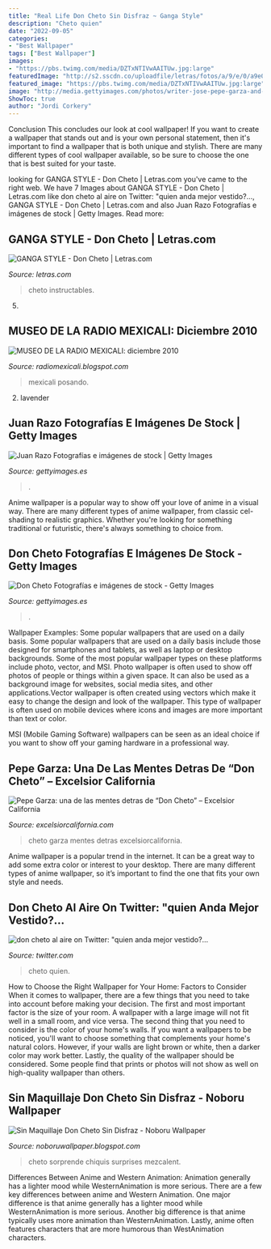 ```yaml
---
title: "Real Life Don Cheto Sin Disfraz ~ Ganga Style"
description: "Cheto quien"
date: "2022-09-05"
categories:
- "Best Wallpaper"
tags: ["Best Wallpaper"]
images:
- "https://pbs.twimg.com/media/DZTxNTIVwAAITUw.jpg:large"
featuredImage: "http://s2.sscdn.co/uploadfile/letras/fotos/a/9/e/0/a9e07d0c60611652bee881f8b93148d0.jpg"
featured_image: "https://pbs.twimg.com/media/DZTxNTIVwAAITUw.jpg:large"
image: "http://media.gettyimages.com/photos/writer-jose-pepe-garza-and-juan-razo-arrive-at-the-bmis-13th-annual-picture-id57285285?s=612x612"
ShowToc: true
author: "Jordi Corkery"
---
```



Conclusion
This concludes our look at cool wallpaper! If you want to create a wallpaper that stands out and is your own personal statement, then it's important to find a wallpaper that is both unique and stylish. There are many different types of cool wallpaper available, so be sure to choose the one that is best suited for your taste.

	

		
looking for GANGA STYLE - Don Cheto | Letras.com you've came to the right web. We have 7 Images about GANGA STYLE - Don Cheto | Letras.com like don cheto al aire on Twitter: &quot;quien anda mejor vestido?…, GANGA STYLE - Don Cheto | Letras.com and also Juan Razo Fotografías e imágenes de stock | Getty Images. Read more:
		
    
## GANGA STYLE - Don Cheto | Letras.com

<img loading=lazy src="http://s2.sscdn.co/uploadfile/letras/fotos/a/9/e/0/a9e07d0c60611652bee881f8b93148d0.jpg" onerror="this.onerror=null;this.src='https://tse1.mm.bing.net/th?id=OIP.Tj6ZinMiKt3EoNl4m4hhqAHaHa&amp;pid=15.1';" alt="GANGA STYLE - Don Cheto | Letras.com">

_Source: letras.com_

>cheto instructables. 

	

5.

    
## MUSEO DE LA RADIO MEXICALI: Diciembre 2010

<img loading=lazy src="http://1.bp.blogspot.com/_fvqZqurw8UQ/TQrnuzSQpGI/AAAAAAAAASs/i2kgRU5JHGE/s1600/PICT0005.JPG" onerror="this.onerror=null;this.src='https://tse1.mm.bing.net/th?id=OIP.GrU85sAZ7prmfGYuac9CRwHaFj&amp;pid=15.1';" alt="MUSEO DE LA RADIO MEXICALI: diciembre 2010">

_Source: radiomexicali.blogspot.com_

>mexicali posando. 

	

2. lavender 

    
## Juan Razo Fotografías E Imágenes De Stock | Getty Images

<img loading=lazy src="http://media.gettyimages.com/photos/writer-jose-pepe-garza-and-juan-razo-arrive-at-the-bmis-13th-annual-picture-id57285285?s=612x612" onerror="this.onerror=null;this.src='https://tse2.mm.bing.net/th?id=OIP._NmUiA3O7pFBzz75Q_cMIAHaF6&amp;pid=15.1';" alt="Juan Razo Fotografías e imágenes de stock | Getty Images">

_Source: gettyimages.es_

>. 

	

Anime wallpaper is a popular way to show off your love of anime in a visual way. There are many different types of anime wallpaper, from classic cel-shading to realistic graphics. Whether you're looking for something traditional or futuristic, there's always something to choice from.

    
## Don Cheto Fotografías E Imágenes De Stock - Getty Images

<img loading=lazy src="https://media.gettyimages.com/photos/don-cheto-is-seen-on-april-30-2018-in-los-angeles-california-picture-id953349198?s=612x612" onerror="this.onerror=null;this.src='https://tse4.mm.bing.net/th?id=OIP.z8zGUqobNVvN0AMM69JxZAAAAA&amp;pid=15.1';" alt="Don Cheto Fotografías e imágenes de stock - Getty Images">

_Source: gettyimages.es_

>. 

	

Wallpaper Examples: Some popular wallpapers that are used on a daily basis.
Some popular wallpapers that are used on a daily basis include those designed for smartphones and tablets, as well as laptop or desktop backgrounds. Some of the most popular wallpaper types on these platforms include photo, vector, and MSI. 
Photo wallpaper is often used to show off photos of people or things within a given space. It can also be used as a background image for websites, social media sites, and other applications.Vector wallpaper is often created using vectors which make it easy to change the design and look of the wallpaper. This type of wallpaper is often used on mobile devices where icons and images are more important than text or color. 

MSI (Mobile Gaming Software) wallpapers can be seen as an ideal choice if you want to show off your gaming hardware in a professional way.

    
## Pepe Garza: Una De Las Mentes Detras De “Don Cheto” – Excelsior California

<img loading=lazy src="https://www.excelsiorcalifornia.com/wp-content/uploads/migration/2009/200904/ki7t13-pepegarzaweb.jpg?w=620" onerror="this.onerror=null;this.src='https://tse4.mm.bing.net/th?id=OIP.CyjVmDEIZwaJ3Sk0HrsKOwHaF4&amp;pid=15.1';" alt="Pepe Garza: una de las mentes detras de “Don Cheto” – Excelsior California">

_Source: excelsiorcalifornia.com_

>cheto garza mentes detras excelsiorcalifornia. 

	

Anime wallpaper is a popular trend in the internet. It can be a great way to add some extra color or interest to your desktop. There are many different types of anime wallpaper, so it’s important to find the one that fits your own style and needs.

    
## Don Cheto Al Aire On Twitter: &quot;quien Anda Mejor Vestido?…

<img loading=lazy src="https://pbs.twimg.com/media/DZTxNTIVwAAITUw.jpg:large" onerror="this.onerror=null;this.src='https://tse3.mm.bing.net/th?id=OIP.oqQmX3LePn06JjZ0fDfNMgHaJ4&amp;pid=15.1';" alt="don cheto al aire on Twitter: &quot;quien anda mejor vestido?…">

_Source: twitter.com_

>cheto quien. 

	

How to Choose the Right Wallpaper for Your Home: Factors to Consider
When it comes to wallpaper, there are a few things that you need to take into account before making your decision. The first and most important factor is the size of your room. A wallpaper with a large image will not fit well in a small room, and vice versa. 
The second thing that you need to consider is the color of your home's walls. If you want a wallpapers to be noticed, you'll want to choose something that complements your home's natural colors. However, if your walls are light brown or white, then a darker color may work better. 
Lastly, the quality of the wallpaper should be considered. Some people find that prints or photos will not show as well on high-quality wallpaper than others.

    
## Sin Maquillaje Don Cheto Sin Disfraz - Noboru Wallpaper

<img loading=lazy src="https://res.cloudinary.com/mundo/images/q_auto:good/v1607633958/9957-CHIQUISRIVERAshow2MQBAS-08_fss37z/9957-CHIQUISRIVERAshow2MQBAS-08_fss37z.jpg" onerror="this.onerror=null;this.src='https://tse4.mm.bing.net/th?id=OIP.UuRBZZlLCuGVVFJ4rlOZ6QHaE8&amp;pid=15.1';" alt="Sin Maquillaje Don Cheto Sin Disfraz - Noboru Wallpaper">

_Source: noboruwallpaper.blogspot.com_

>cheto sorprende chiquis surprises mezcalent. 

	

Differences Between Anime and Western Animation: Animation generally has a lighter mood while WesternAnimation is more serious.
There are a few key differences between anime and Western Animation. One major difference is that anime generally has a lighter mood while WesternAnimation is more serious. Another big difference is that anime typically uses more animation than WesternAnimation. Lastly, anime often features characters that are more humorous than WestAnimation characters.


